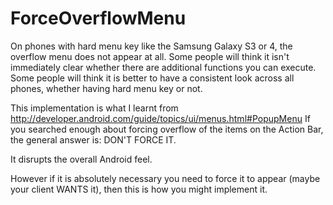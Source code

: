 ForceOverflowMenu
=======

On phones with hard menu key like the Samsung Galaxy S3 or 4, the overflow menu does not appear at all.
Some people will think it isn't immediately clear whether there are additional functions you can execute.
Some people will think it is better to have a consistent look across all phones, whether having hard menu key or not.

This implementation is what I learnt from http://developer.android.com/guide/topics/ui/menus.html#PopupMenu
If you searched enough about forcing overflow of the items on the Action Bar, the general answer is:
    DON'T FORCE IT.
   
It disrupts the overall Android feel.

However if it is absolutely necessary you need to force it to appear (maybe your client WANTS it), then this is
how you might implement it.